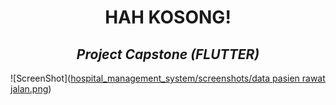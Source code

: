 <div align="center">
  <h1> HAH KOSONG! </h1>
  <h2> <i> Project Capstone (FLUTTER) </i> </h2>
</div> 

![ScreenShot]([hospital_management_system/screenshots/data pasien rawat jalan.png](https://github.com/Alta-Capstone-Grup-50/Project-Flutter/blob/gallery/hospital_management_system/screenshots/data%20pasien%20rawat%20jalan.png))
